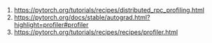 1. https://pytorch.org/tutorials/recipes/distributed_rpc_profiling.html
2. https://pytorch.org/docs/stable/autograd.html?highlight=profiler#profiler
3. https://pytorch.org/tutorials/recipes/recipes/profiler.html
